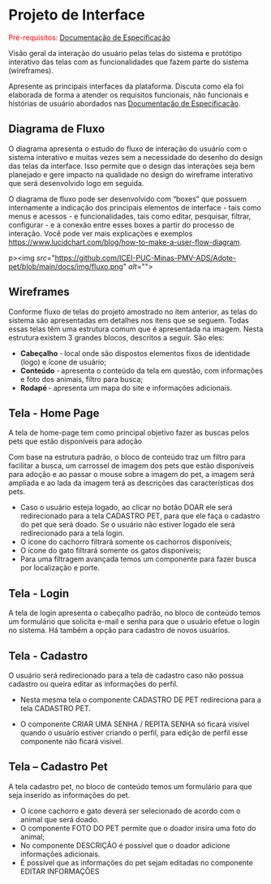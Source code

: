 
# Projeto de Interface

<span style="color:red">Pré-requisitos: <a href="2-Especificação do Projeto.md"> Documentação de Especificação</a></span>

Visão geral da interação do usuário pelas telas do sistema e protótipo interativo das telas com as funcionalidades que fazem parte do sistema (wireframes).

 Apresente as principais interfaces da plataforma. Discuta como ela foi elaborada de forma a atender os requisitos funcionais, não funcionais e histórias de usuário abordados nas <a href="2-Especificação do Projeto.md"> Documentação de Especificação</a>.

## Diagrama de Fluxo

O diagrama apresenta o estudo do fluxo de interação do usuário com o sistema interativo e  muitas vezes sem a necessidade do desenho do design das telas da interface. Isso permite que o design das interações seja bem planejado e gere impacto na qualidade no design do wireframe interativo que será desenvolvido logo em seguida.

O diagrama de fluxo pode ser desenvolvido com “boxes” que possuem internamente a indicação dos principais elementos de interface - tais como menus e acessos - e funcionalidades, tais como editar, pesquisar, filtrar, configurar - e a conexão entre esses boxes a partir do processo de interação. Você pode ver mais explicações e exemplos https://www.lucidchart.com/blog/how-to-make-a-user-flow-diagram.



p><img *src*="https://github.com/ICEI-PUC-Minas-PMV-ADS/Adote-pet/blob/main/docs/img/fluxo.png" *alt*=""> </p>





## Wireframes

Conforme fluxo de telas do projeto amostrado no item anterior, as telas do sistema são apresentadas em detalhes nos itens que se seguem. Todas essas telas têm uma estrutura comum que é apresentada na imagem. Nesta estrutura existem 3 grandes blocos, descritos a seguir. São eles:

- **Cabeçalho** - local onde são dispostos elementos fixos de identidade (logo) e ícone de usuário;  
- **Conteúdo** - apresenta o conteúdo da tela em questão, com informações e foto dos animais, filtro para busca;  
- **Rodapé** - apresenta um mapa do site e informações adicionais.





## Tela - Home Page   

A tela de home-page tem como principal objetivo fazer as buscas pelos pets que estão disponíveis para adoção 

Com base na estrutura padrão, o bloco de conteúdo traz um filtro para facilitar a busca, um carrossel de imagem dos pets que estão disponíveis para adoção e ao passar o mouse sobre a imagem do pet, a imagem será ampliada e ao lada da imagem terá as descrições das características dos pets.  

- Caso o usuário esteja logado, ao clicar no botão DOAR ele será redirecionado para a tela CADASTRO PET, para que ele faça o cadastro do pet que será doado. Se o usuário não estiver logado ele será redirecionado para a tela login. 
- O ícone do cachorro filtrará somente os cachorros disponíveis; 
- O ícone do gato filtrará somente os gatos disponíveis; 
- Para uma filtragem avançada temos um componente para fazer busca por localização e porte.  



## Tela - Login

A tela de login apresenta o cabeçalho padrão, no bloco de conteúdo temos um formulário que solicita e-mail e senha para que o usuário efetue o login no sistema. Há também a opção para cadastro de novos usuários.



## Tela - Cadastro 

O usuário será redirecionado para a tela de cadastro caso não possua cadastro ou queira editar as informações do perfil.  

- Nesta mesma tela o componente CADASTRO DE PET redireciona para a tela CADASTRO PET.  

- O componente CRIAR UMA SENHA / REPITA SENHA só ficará visível quando o usuário estiver criando o perfil, para edição de perfil esse componente não ficará visível.   

  

## Tela – Cadastro Pet 

A tela cadastro pet, no bloco de conteúdo temos um formulário para que seja inserido as informações do pet. 

- O ícone cachorro e gato deverá ser selecionado de acordo com o animal que será doado. 
- O componente FOTO DO PET permite que o doador insira uma foto do animal; 
- No componente DESCRIÇÃO é possível que o doador adicione informações adicionais. 
- É possível que as informações do pet sejam editadas no componente EDITAR INFORMAÇÕES 

